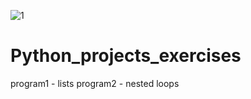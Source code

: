 ![1](https://user-images.githubusercontent.com/72028760/126071682-3b81f429-3ab3-4c94-9fdb-855d062e2e9b.jpg)

# Python_projects_exercises

program1 - lists
program2 - nested loops
